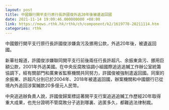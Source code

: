 ```yaml
---
layout: post
title: 中國銀行開平支行原行長許國俊外逃20年後被遺返回國
date: 2021-11-14 19:09:46.000000000 +08:00
link: https://news.rthk.hk/rthk/ch/component/k2/1619770-20211114.htm
categories: rthk
---
```


中國銀行開平支行原行長許國俊涉嫌貪污及挪用公款，外逃20年後，被遺返回國。

新華社報道，許國俊涉嫌聯同開平支行前後兩任行長許超凡、余振東貪污、挪用巨額公款，2001年外逃美國。在中央反腐敗協調小組國際追逃追贓工作辦公室統籌協調下，經有關部門和廣東省監察機關共同努力，許國俊被強制遣返回國。同案的余振東、許超凡分別已於2004年、2018年被遣返回國，辦案機關和中國銀行已從境內外追回涉案贓款20多億元人民幣。

中央追逃辦負責人說，許國俊歸案標誌著開平支行案追逃追贓工作歷經20年取得重大成果，也充分證明不管腐敗分子逃到哪裏、逃匿多久，都難逃法律制裁。
